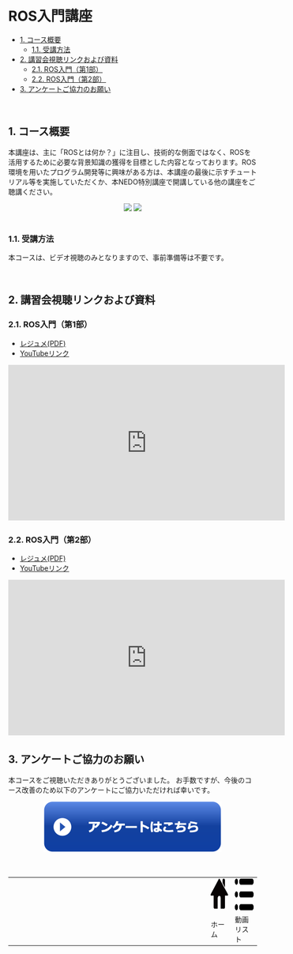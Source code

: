 # ROS入門講座

<!-- TOC -->

- [1. コース概要](#1-コース概要)
    - [1.1. 受講方法](#11-受講方法)
- [2. 講習会視聴リンクおよび資料](#2-講習会視聴リンクおよび資料)
    - [2.1. ROS入門（第1部）](#21-ros入門第1部)
    - [2.2. ROS入門（第2部）](#22-ros入門第2部)
- [3. アンケートご協力のお願い](#3-アンケートご協力のお願い)

<!-- /TOC -->

<br/>

## 1. コース概要

本講座は、主に「ROSとは何か？」に注目し、技術的な側面ではなく、ROSを活用するために必要な背景知識の獲得を目標とした内容となっております。ROS環境を用いたプログラム開発等に興味がある方は、本講座の最後に示すチュートリアル等を実施していただくか、本NEDO特別講座で開講している他の講座をご聴講ください。

<div align="center">
<img src="/tutorials/01_02_rosgs/rivz_seed.png" width="480">
<img src="/tutorials/01_02_rosgs/rivz_duaro.png" width="480">
</div>
<br/>

### 1.1. 受講方法

本コースは、ビデオ視聴のみとなりますので、事前準備等は不要です。

<br/>

## 2. 講習会視聴リンクおよび資料
### 2.1. ROS入門（第1部）

- [レジュメ(PDF)](01_02_rosgs01.pdf)
- [YouTubeリンク](https://www.youtube.com/watch?v=9Zr5niPbeCE)

<iframe width="560" height="315" src="https://www.youtube.com/embed/9Zr5niPbeCE" title="YouTube video player" frameborder="0" allow="accelerometer; autoplay; clipboard-write; encrypted-media; gyroscope; picture-in-picture" allowfullscreen></iframe>

### 2.2. ROS入門（第2部）

- [レジュメ(PDF)](01_02_rosgs02.pdf)
- [YouTubeリンク](https://www.youtube.com/watch?v=reYLOvo6sC0)

<iframe width="560" height="315" src="https://www.youtube.com/embed/reYLOvo6sC0" title="YouTube video player" frameborder="0" allow="accelerometer; autoplay; clipboard-write; encrypted-media; gyroscope; picture-in-picture" allowfullscreen></iframe>

<br/>

## 3. アンケートご協力のお願い

本コースをご視聴いただきありがとうございました。
お手数ですが、今後のコース改善のため以下のアンケートにご協力いただければ幸いです。

<div align="center"><a href="https://docs.google.com/forms/d/e/1FAIpQLScdiVxfeDrkS1O6GVAXZ2j-c5pjEFQPwbeVmjh1rdLB4bX2bA/viewform"><img src="/tutorials/figs/enquete_button.png"></a></div>

<br/>
<br/>

<table width="100%">
<tr><td width="80%"></td>
<td><div class="center"><a href="/tutorials/"><img src="/figs/home_small.png" height="64" alt="ホーム"></a></div></td>
<td><div class="center"><a href="/tutorials/list/"><img src="/figs/list_small.png" height="64" alt="動画リストへ"></a></div></td>
</tr>
<tr><td></td><td><div class="center">ホーム</div></td><td><div class="center">動画リスト</div></td></tr>
</table>